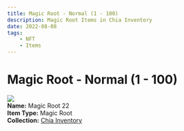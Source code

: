 ```yaml
---
title: Magic Root - Normal (1 - 100)
description: Magic Root Items in Chia Inventory
date: 2022-08-08
tags:
    - NFT
    - Items
---
```


# Magic Root - Normal (1 - 100)
<div class="item_thumbnail">
<img loading="lazy" src="https://g3besa3udzok3iz4dbboefkpzxwny462bwqf4oasrbmmenz3aa.arweave.net/NsJJA3QeXK2jPBhC4hVPzezcc9oNoF44EohYwjc7-AM"><br/>
<div><strong>Name:</strong> Magic Root 22</div>
<div><strong>Item Type:</strong> Magic Root</div>
<div><strong>Collection:</strong> <a href="https://www.spacescan.io/xch/nft/collection/col16fpva26fhdjp2echs3cr7c30gzl7qe67hu9grtsjcqldz354asjsyzp6wx">Chia Inventory</a></div>
</div>


